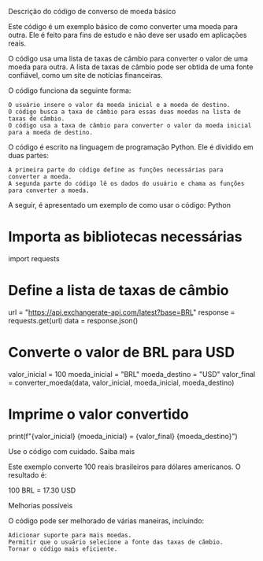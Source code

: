 Descrição do código de converso de moeda básico

Este código é um exemplo básico de como converter uma moeda para outra. Ele é feito para fins de estudo e não deve ser usado em aplicações reais.

O código usa uma lista de taxas de câmbio para converter o valor de uma moeda para outra. A lista de taxas de câmbio pode ser obtida de uma fonte confiável, como um site de notícias financeiras.

O código funciona da seguinte forma:

    O usuário insere o valor da moeda inicial e a moeda de destino.
    O código busca a taxa de câmbio para essas duas moedas na lista de taxas de câmbio.
    O código usa a taxa de câmbio para converter o valor da moeda inicial para a moeda de destino.

O código é escrito na linguagem de programação Python. Ele é dividido em duas partes:

    A primeira parte do código define as funções necessárias para converter a moeda.
    A segunda parte do código lê os dados do usuário e chama as funções para converter a moeda.

A seguir, é apresentado um exemplo de como usar o código:
Python

# Importa as bibliotecas necessárias
import requests

# Define a lista de taxas de câmbio
url = "https://api.exchangerate-api.com/latest?base=BRL"
response = requests.get(url)
data = response.json()

# Converte o valor de BRL para USD
valor_inicial = 100
moeda_inicial = "BRL"
moeda_destino = "USD"
valor_final = converter_moeda(data, valor_inicial, moeda_inicial, moeda_destino)

# Imprime o valor convertido
print(f"{valor_inicial} {moeda_inicial} = {valor_final} {moeda_destino}")

Use o código com cuidado. Saiba mais

Este exemplo converte 100 reais brasileiros para dólares americanos. O resultado é:

100 BRL = 17.30 USD

Melhorias possíveis

O código pode ser melhorado de várias maneiras, incluindo:

    Adicionar suporte para mais moedas.
    Permitir que o usuário selecione a fonte das taxas de câmbio.
    Tornar o código mais eficiente.
